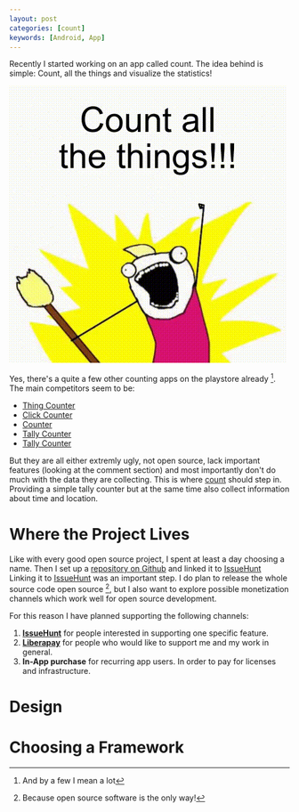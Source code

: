 ```yaml
---
layout: post
categories: [count]
keywords: [Android, App]
---
```


Recently I started working on an app called count. The idea behind is simple:
Count, all the things and visualize the statistics!

![COUNT ALL THE THINGS!!](/static/posts/count-project-set-up/count-all.gif)

Yes, there's a quite a few other counting apps on the playstore already [^1].
The main competitors seem to be:

* [Thing Counter](https://play.google.com/store/apps/details?id=de.sleak.thingcounter&hl=en)
* [Click Counter](https://play.google.com/store/apps/details?id=com.useless.counter&hl=en)
* [Counter](https://play.google.com/store/apps/details?id=me.tsukanov.counter&hl=en)
* [Tally Counter](https://play.google.com/store/apps/details?id=de.cliff.strichliste&hl=en)
* [Tally Counter](https://play.google.com/store/apps/details?id=com.visiativity.tallycounter&hl=en)

But they are all either extremly ugly, not open source, lack important features
(looking at the comment section) and most importantly don't do much with the
data they are collecting. This is where [count][count-github] should step in.
Providing a simple tally counter but at the same time also collect information
about time and location.

# Where the Project Lives

Like with every good open source project, I spent at least a day choosing a name.
Then I set up a [repository on Github][count-github] and linked it to [IssueHunt][count-issuehunt]
Linking it to [IssueHunt][count-issuehunt] was an important step. I do plan to
release the whole source code open source [^2], but I also want to explore
possible monetization channels which work well for open source development.

For this reason I have planned supporting the following channels:
1. **[IssueHunt][count-issuehunt]** for people interested in supporting one specific feature.
2. **[Liberapay]** for people who would like to support me and my work in general.
3. **In-App purchase** for recurring app users. In order to pay for licenses and infrastructure.

# Design

# Choosing a Framework



[^1]: And by a few I mean a lot
[^2]: Because open source software is the only way!

[count-github]:https://github.com/Enteee/count
[count-issuehunt]:https://issuehunt.io/r/Enteee/count
[Liberapay]:https://liberapay.com/Ente/
